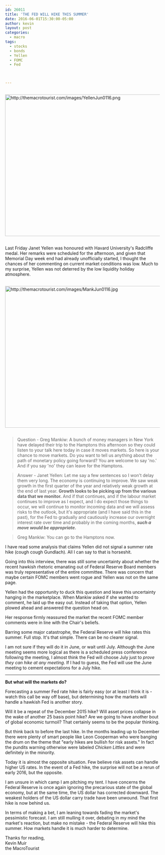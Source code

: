 ```yaml
---
id: 26011
title: 'THE FED WILL HIKE THIS SUMMER'
date: 2016-06-01T15:30:00-05:00
author: kevin
layout: post
categories:
  - macro
tags:
  - stocks
  - bonds
  - Yellen
  - FOMC
  - Fed

  
   
---
```

<a href="http://themacrotourist.com/images/YellenJun0116.png"><img src="http://themacrotourist.com/images/YellenJun0116.png" alt="http://themacrotourist.com/images/YellenJun0116.png" width="750" height="460" style="margin:30px auto;display:block;"></a>

Last Friday Janet Yellen was honoured with Havard University's Radcliffe medal.  Her remarks were scheduled for the afternoon, and given that Memorial Day week end had already unofficially started, I thought the chances of her commenting on current market conditions was low.  Much to my surprise, Yellen was not deterred by the low liquidity holiday atmosphere.

<a href="http://themacrotourist.com/images/MankJun0116.jpg"><img src="http://themacrotourist.com/images/MankJun0116.jpg" alt="http://themacrotourist.com/images/MankJun0116.jpg" width="750" height="460" style="margin:30px auto;display:block;"></a>

> Question - Greg Mankiw: A bunch of money managers in New York have delayed their trip to the Hamptons this afternoon so they could listen to your talk here today in case it moves markets.  So here is your chance to move markets.  Do you want to tell us anything about the path of monetary policy going forward?  You are welcome to say 'no.'  And if you say 'no' they can leave for the Hamptons.  

> Answer - Janet Yellen: Let me say a few sentences so I won't delay them very long.  The economy is continuing to improve.  We saw weak growth in the first quarter of the year and relatively weak growth at the end of last year.  **Growth looks to be picking up from the various data that we monitor.**  And if that continues, and if the labour market continues to improve as I expect, and I do expect those things to occur, we will continue to monitor incoming data and we will assess risks to the outlook, but it's appropriate (and I have said this in the past), for the Fed to gradually and cautiously increase our overnight interest rate over time and probably in the coming months, ***such a move would be appropriate.***  

> Greg Mankiw: You can go to the Hamptons now.

I have read some analysis that claims Yellen did not signal a summer rate hike (cough cough Gundlach).  All I can say to that is horseshit.  

Going into this interview, there was still some uncertainty about whether the recent hawkish rhetoric emanating out of Federal Reserve Board members was truly representative of the entire committee.  There was concern that maybe certain FOMC members went rogue and Yellen was not on the same page.   

Yellen had the opportunity to duck this question and leave this uncertainty hanging in the marketplace.  When Mankiw asked if she wanted to comment, he laid up the easy out.  Instead of taking that option, Yellen plowed ahead and answered the question head on.

Her response firmly reassured the market the recent FOMC member comments were in line with the Chair's beliefs.

Barring some major catastrophe, the Federal Reserve will hike rates this summer.  Full stop.  It's that simple.  There can be no clearer signal.  

I am not sure if they will do it in June, or wait until July.  Although the June meeting seems more logical as there is a scheduled press conference following the meeting, I almost think the Fed will choose July just to *prove they can hike at any meeting.*  If I had to guess, the Fed will use the June meeting to cement expectations for a July hike.

---
**But what will the markets do?**

Forecasting a summer Fed rate hike is fairly easy (or at least I think it is - watch this call be way off base), but determining how the markets will handle a hawkish Fed is another story.

Will it be a repeat of the December 2015 hike?  Will asset prices collapse in the wake of another 25 basis point hike?  Are we going to have another bout of global economic turmoil?  That certainly seems to be the popular thinking.

But think back to before the last hike.  In the months leading up to December there were plenty of smart people like Leon Cooperman who were banging the drum on the theme that "early hikes are bullish for risk assets."  In fact the pundits warning otherwise were labeled *Chicken Littles* and were definitely in the minority.

Today it is almost the opposite situation.  Few believe risk assets can handle higher US rates.  In the event of a Fed hike, the surprise will not be a rerun of early 2016, but the opposite.    

I am unsure in which camp I am pitching my tent.  I have concerns the Federal Reserve is once again ignoring the precarious state of the global economy, but at the same time, the US dollar has corrected downward.  The weakest holders of the US dollar carry trade have been unwound.  That first hike is now behind us.

In terms of making a bet, I am leaning towards fading the market's pessimistic forecast.  I am still mulling it over, debating in my mind the market's reaction, but make no mistake - the Federal Reserve will hike this summer.  How markets handle it is much harder to determine.

Thanks for reading,  
Kevin Muir  
the MacroTourist  





